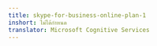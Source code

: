```yaml
---
title: skype-for-business-online-plan-1
inshort: ไม่ได้กำหนด
translator: Microsoft Cognitive Services
---
```




